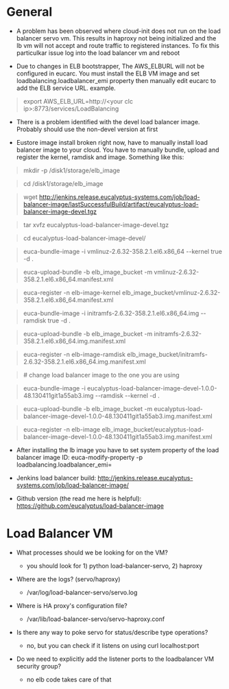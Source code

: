# General
* A problem has been observed where cloud-init does not run on the load balancer servo vm.  This results in haproxy not being initialized and the lb vm will not accept and route traffic to registered instances.  To fix this particulkar issue log into the load balancer vm and reboot

* Due to changes in ELB bootstrapper, The AWS_ELBURL will not be configured in eucarc. You must install the ELB VM image and set loadbalancing.loadbalancer_emi property then manually edit eucarc to add the ELB service URL. 
example. 
> export AWS_ELB_URL=http://\<your clc ip\>:8773/services/LoadBalancing
 
* There is a problem identified with the devel load balancer image.  Probably should use the non-devel version at first

* Eustore image install broken right now, have to manually install load balancer image to your cloud. You have to manually bundle, upload and register the kernel, ramdisk and image. Something like this:

> mkdir -p /disk1/storage/elb_image

> cd /disk1/storage/elb_image


> wget http://jenkins.release.eucalyptus-systems.com/job/load-balancer-image/lastSuccessfulBuild/artifact/eucalyptus-load-balancer-image-devel.tgz


> tar xvfz eucalyptus-load-balancer-image-devel.tgz


> cd eucalyptus-load-balancer-image-devel/


> euca-bundle-image -i vmlinuz-2.6.32-358.2.1.el6.x86_64  --kernel true -d .

> euca-upload-bundle -b elb_image_bucket -m vmlinuz-2.6.32-358.2.1.el6.x86_64.manifest.xml

> euca-register -n elb-image-kernel elb_image_bucket/vmlinuz-2.6.32-358.2.1.el6.x86_64.manifest.xml


> euca-bundle-image -i initramfs-2.6.32-358.2.1.el6.x86_64.img  --ramdisk true -d .

> euca-upload-bundle -b elb_image_bucket -m initramfs-2.6.32-358.2.1.el6.x86_64.img.manifest.xml

> euca-register -n elb-image-ramdisk elb_image_bucket/initramfs-2.6.32-358.2.1.el6.x86_64.img.manifest.xml


> \# change load balancer image to the one you are using

> euca-bundle-image -i eucalyptus-load-balancer-image-devel-1.0.0-48.130411git1a55ab3.img  --ramdisk <ramdisk 
ID from above> --kernel <kernel id from above> -d .

> euca-upload-bundle -b elb_image_bucket -m eucalyptus-load-balancer-image-devel-1.0.0-48.130411git1a55ab3.img.manifest.xml

> euca-register -n elb-image elb_image_bucket/eucalyptus-load-balancer-image-devel-1.0.0-48.130411git1a55ab3.img.manifest.xml

* After installing the lb image you have to set system property of the load balancer image ID:
euca-modify-property -p loadbalancing.loadbalancer_emi=<emi id of lb image>

* Jenkins load balancer build:
http://jenkins.release.eucalyptus-systems.com/job/load-balancer-image/

* Github version (the read me here is helpful):
https://github.com/eucalyptus/load-balancer-image 

# Load Balancer VM
 * What processes should we be looking for on the VM?
    - you should look for 1) python load-balancer-servo, 2) haproxy
 
 * Where are the logs? (servo/haproxy)
    - /var/log/load-balancer-servo/servo.log
 
 * Where is HA proxy's configuration file?
    - /var/lib/load-balancer-servo/servo-haproxy.conf 

 * Is there any way to poke servo for status/describe type operations?
    - no, but you can check if it listens on using curl localhost:port 

 * Do we need to explicitly add the listener ports to the loadbalancer VM security group?
    - no elb code takes care of that 